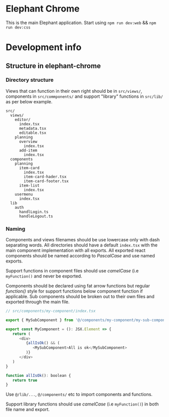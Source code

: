 # Elephant Chrome

This is the main Elephant application. Start using `npm run dev:web` && `npm run dev:css`

# Development info

## Structure in **elephant-chrome**

### Directory structure

Views that can function in their own right should be in `src/views/`, components in `src/commponents/` and support "library" functions in `src/lib/` as per below example.

```
src/
  views/
    editor/
      index.tsx
      metadata.tsx
      editable.tsx
    planning
      overview
        index.tsx
      add-item
        index.tsx
  components
    planning
      item-card
        index.tsx
        item-card-hader.tsx
        item-card-footer.tsx
      item-list
        index.tsx
    usermenu
      index.tsx
  lib
    auth
      handlLogin.ts
      handleLogout.ts
```

### Naming
Components and views filenames should be use lowercase only with dash separating words. All directories should have a default `index.tsx` with the main component implementation with all exports. All exported react components should be named according to _PascalCase_ and use named exports.

Support functions in component files should use _camelCase_ (i.e `myFunction()` and never be exported.

Components should be declared using fat arrow functions but regular _function()_ style for support functions below component function if applicable. Sub components should be broken out to their own files and exported through the main file.

```js
// src/components/my-component/index.tsx

export { MySubComponent } from '@/components/my-component/my-sub-component'

export const MyComponent = (): JSX.Element => {
   return (
      <div>
         {allIsOk() && (
            <MySubComponent>All is ok</MySubComponent>
         )}
      </div>
   )
}

function allIsOk(): boolean {
   return true
}
```

Use `@/lib/...`, `@/components/` etc to import components and functions.

Support library functions should use _camelCase_ (i.e `myFunction()`) in both file name and export.
